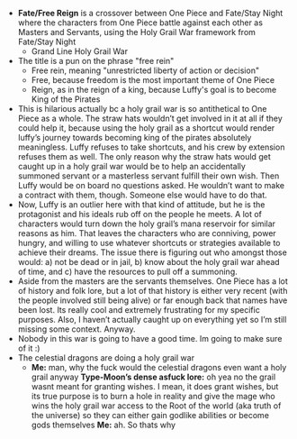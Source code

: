 - **Fate/Free Reign** is a crossover between One Piece and Fate/Stay Night where the characters from One Piece battle against each other as Masters and Servants, using the Holy Grail War framework from Fate/Stay Night
	- Grand Line Holy Grail War
- The title is a pun on the phrase "free rein"
	- Free rein, meaning "unrestricted liberty of action or decision"
	- Free, because freedom is the most important theme of One Piece
	- Reign, as in the reign of a king, because Luffy's goal is to become King of the Pirates
- This is hilarious actually bc a holy grail war is so antithetical to One Piece as a whole. The straw hats wouldn’t get involved in it at all if they could help it, because using the holy grail as a shortcut would render luffy’s journey towards becoming king of the pirates absolutely meaningless. Luffy refuses to take shortcuts, and his crew by extension refuses them as well. The only reason why the straw hats would get caught up in a holy grail war would be to help an accidentally summoned servant or a masterless servant fulfill their own wish. Then Luffy would be on board no questions asked. He wouldn’t want to make a contract with them, though. Someone else would have to do that.
- Now, Luffy is an outlier here with that kind of attitude, but he is the protagonist and his ideals rub off on the people he meets. A lot of characters would turn down the holy grail’s mana reservoir for similar reasons as him. That leaves the characters who are conniving, power hungry, and willing to use whatever shortcuts or strategies available to achieve their dreams. The issue there is figuring out who amongst those would: a) not be dead or in jail, b) know about the holy grail war ahead of time, and c) have the resources to pull off a summoning.
- Aside from the masters are the servants themselves. One Piece has a lot of history and folk lore, but a lot of that history is either very recent (with the people involved still being alive) or far enough back that names have been lost. Its really cool and extremely frustrating for my specific purposes. Also, I haven’t actually caught up on everything yet so I’m still missing some context. Anyway.
- Nobody in this war is going to have a good time. Im going to make sure of it :)
- The celestial dragons are doing a holy grail war
	- **Me:** man, why the fuck would the celestial dragons even want a holy grail anyway
	  **Type-Moon’s dense asfuck lore:** oh yea no the grail wasnt meant for granting wishes. I mean, it does grant wishes, but its true purpose is to burn a hole in reality and give the mage who wins the holy grail war access to the Root of the world (aka truth of the universe) so they can either gain godlike abilities or become gods themselves
	  **Me:** ah. So thats why